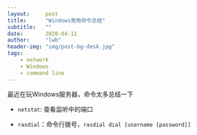 ```yaml
---
layout:     post
title:      "Windows常用命令总结"
subtitle:   ""
date:       2020-04-11
author:     "lwb"
header-img: "img/post-bg-desk.jpg"
tags:
    - network
    - Windows
    - command line
---
```


最近在玩Windows服务器，命令太多总结一下

- `netstat`: 查看监听中的端口

- `rasdial`：命令行拨号，`rasdial dial [username [password]]`
